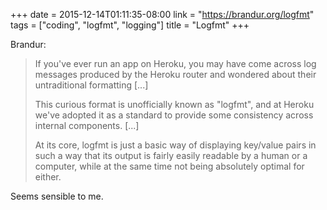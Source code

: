+++
date = 2015-12-14T01:11:35-08:00
link = "https://brandur.org/logfmt"
tags = ["coding", "logfmt", "logging"]
title = "Logfmt"
+++

Brandur:

>If you've ever run an app on Heroku, you may have come across log messages produced by the Heroku router and wondered about their untraditional formatting [...]
>
>This curious format is unofficially known as "logfmt", and at Heroku we've adopted it as a standard to provide some consistency across internal components. [...]
>
>At its core, logfmt is just a basic way of displaying key/value pairs in such a way that its output is fairly easily readable by a human or a computer, while at the same time not being absolutely optimal for either.

Seems sensible to me.
